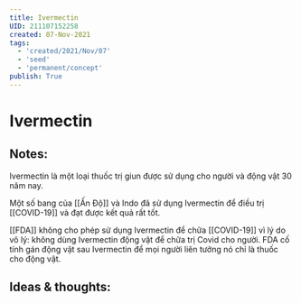 ```yaml
---
title: Ivermectin
UID: 211107152258
created: 07-Nov-2021
tags:
  - 'created/2021/Nov/07'
  - 'seed'
  - 'permanent/concept'
publish: True
---
```

# Ivermectin

## Notes:
Ivermectin là một loại thuốc trị giun được sử dụng cho người và động vật 30 năm nay.

Một số bang của [[Ấn Độ]] và Indo đã sử dụng Ivermectin để điều trị [[COVID-19]] và đạt được kết quả rất tốt.

[[FDA]] không cho phép sử dụng Ivermectin để chữa [[COVID-19]] vì lý do vô lý: không dùng Ivermectin động vật để chữa trị Covid cho người. FDA cố tính gán động vật sau Ivermectin để mọi người liên tưởng nó chỉ là thuốc cho động vật.

## Ideas & thoughts:


